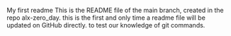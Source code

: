 My first readme
This is the README file of the main branch, created in the repo alx-zero_day. this is the first and only time a readme file will be updated on GitHub directly. to test our knowledge of git commands.
